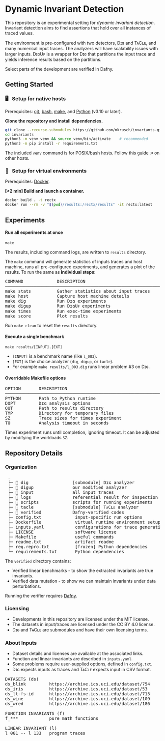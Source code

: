 # Dynamic Invariant Detection

This repository is an experimental setting for _dynamic invariant detection_.
Invariant detection aims to find assertions that hold over all instances of traced values.

The environment is pre-configured with two detectors, Dɪɢ and TᴀCʟᴇ, and many numerical input traces.
The analyzers will have scalability issues with larger inputs. 
DɪɢUᴘ is a wrapper for Dɪɢ that partitions the input trace and yields inference results based on the partitions.

Select parts of the development are verified in Dafny.


## Getting Started

### 🖥️ &nbsp; Setup for native hosts

Prerequisites:
[git](https://git-scm.com/downloads), 
[bash](https://www.gnu.org/software/bash/),
[make](https://www.gnu.org/software/make/), and
[Python](https://www.python.org/downloads/) (v3.10 or later).

**Clone the repository and install dependencies.**

```bash
git clone --recurse-submodules https://github.com/nkrusch/invariants.git
cd invariants
python3 -m venv venv && source venv/bin/activate    # recommended
python3 -m pip install -r requirements.txt
```

The included `venv` command is for POSIX/bash hosts. 
Follow [this guide &nearr;](https://docs.python.org/3/library/venv.html#creating-virtual-environments) on other hosts.

### 🐳 &nbsp; Setup for virtual environments

Prerequisites:
[Docker](https://docs.docker.com/engine/install).

**[<2 min] Build and launch a container.**

```bash
docker build . -t rectx
docker run --rm -v "$(pwd)/results:/rectx/results" -it rectx:latest
```

## Experiments

#### Run all experiments at once

    make

The results, including command logs, are written to `results` directory.

The `make` command will generate statistics of inputs traces and host machine,
runs all pre-configured experiments, and generates a plot of the results.
To run the same as **individual steps**:

<pre>
COMMAND             DESCRIPTION                                 DURATION
────────────────────────────────────────────────────────────────────────
make stats          Gather statistics about input traces         < 1 min
make host           Capture host machine details                 < 1 min
make dig            Run Dɪɢ experiments                          ~30 min
make digup          Run DɪɢUᴘ experiments                         ~5 min
make times          Run exec-time experiments                    ~30 min
make score          Plot results                                 < 1 min
</pre>

Run `make clean` to reset the `results` directory.    


#### Execute a single benchmark

    make results/[INPUT].[EXT]

* `[INPUT]` is a benchmark name (like `l_003`).
* `[EXT]` is the choice analyzer (`dig`, `digup`, or `tacle`). 
* For example `make results/l_003.dig` runs linear problem #3 on Dɪɢ.

#### Overridable Makefile options

<pre>
OPTION       DESCRIPTION                                         DEFAULT             
────────────────────────────────────────────────────────────────────────
PYTHON       Path to Python runtime                              python3
DOPT         Dɪɢ analysis options
OUT          Path to results directory                           results
TMP          Directory for temporary files                          .tmp
SZ           Trace sizes for times experiment               25 50 75 100
TO           Analysis timeout in seconds                              90
</pre>

Times experiment runs until completion, ignoring timeout.
It can be adjusted by modifying the workloads `SZ`.


## Repository Details

### Organization

<pre>
 .
 ├─ 📁 dig                 [submodule] Dɪɢ analyzer 
 ├─ 📁 digup               our modified analyzer
 ├─ 📁 input               all input traces 
 ├─ 📁 logs                referential result for inspection
 ├─ 📁 scripts             scripts for running experiments
 ├─ 📁 tacle               [submodule] TᴀCʟᴇ analyzer 
 ├─ 📁 verified            Dafny-verified codes
 ├─ config.txt             input-specific run options
 ├─ Dockerfile             virtual runtime environment setup
 ├─ inputs.yaml            configurations for trace generation
 ├─ LICENSE                software license
 ├─ Makefile               useful commands
 ├─ readme.txt             artifact readme
 ├─ req.repro.txt          [frozen] Python dependencies
 └─ requirements.txt       Python dependencies
</pre>

The `verified` directory contains:
* Verified linear benchmarks - to show the extracted invariants are true invariants.
* Verified data mutation - to show we can maintain invariants under data perturbations.

Running the verifier requires [Dafny](https://dafny.org).

### Licensing

* Developments in this repository are licensed under the MIT license.
* The datasets in input/traces are licensed under the CC BY 4.0 license.
* Dɪɢ and TᴀCʟᴇ are submodules and have their own licensing terms.

### About Inputs

* Dataset details and licenses are available at the associated links.
* Function and linear invariants are described in `inputs.yaml`.
* Some problems require user-supplied options, defined in `config.txt`.
* Dɪɢ expects inputs as traces and TᴀCʟᴇ expects input in CSV format.

<pre>
DATASETS (ds)                                                              
ds_blink         https://archive.ics.uci.edu/dataset/754
ds_iris          https://archive.ics.uci.edu/dataset/53
ds_lt-fs-id      https://archive.ics.uci.edu/dataset/715
ds_wine          https://archive.ics.uci.edu/dataset/109
ds_wred          https://archive.ics.uci.edu/dataset/186

FUNCTION INVARIANTS (f)   
f_***            pure math functions 

LINEAR INVARIANT (l)
l_001 -- l_133   program traces
</pre>
